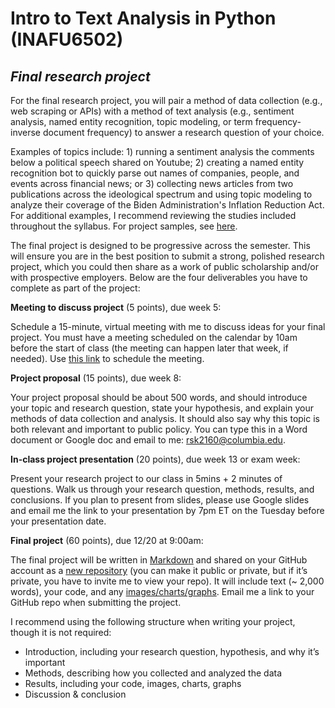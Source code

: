 # Intro to Text Analysis in Python (INAFU6502)

## _Final research project_

For the final research project, you will pair a method of data collection (e.g., web scraping or APIs) with a method of text analysis (e.g., sentiment analysis, named entity recognition, topic modeling, or term frequency-inverse document frequency) to answer a research question of your choice. 

Examples of topics include: 1) running a sentiment analysis the comments below a political speech shared on Youtube; 2) creating a named entity recognition bot to quickly parse out names of companies, people, and events across financial news; or 3) collecting news articles from two publications across the ideological spectrum and using topic modeling to analyze their coverage of the Biden Administration's Inflation Reduction Act. For additional examples, I recommend reviewing the studies included throughout the syllabus. For project samples, see [here](https://docs.google.com/document/d/1V34wydnT_VP7ECOypn_0uQDW5Q8TEAySwQ6DrQnNg_Y/edit).

The final project is designed to be progressive across the semester. This will ensure you are in the best position to submit a strong, polished research project, which you could then share as a work of public scholarship and/or with prospective employers. Below are the four deliverables you have to complete as part of the project:

**Meeting to discuss project** (5 points), due week 5: 

Schedule a 15-minute, virtual meeting with me to discuss ideas for your final project. You must have a meeting scheduled on the calendar by 10am before the start of class (the meeting can happen later that week, if needed). Use [this link](https://calendly.com/rkrisel-1/final?month=2023-02) to schedule the meeting.

**Project proposal** (15 points), due week 8: 

Your project proposal should be about 500 words, and should introduce your topic and research question, state your hypothesis, and explain your methods of data collection and analysis. It should also say why this topic is both relevant and important to public policy. You can type this in a Word document or Google doc and email to me: [rsk2160@columbia.edu](mailto:rsk2160@columbia.edu). 

**In-class project presentation** (20 points), due week 13 or exam week:

Present your research project to our class in 5mins + 2 minutes of questions. Walk us through your research question, methods, results, and conclusions. If you plan to present from slides, please use Google slides and email me the link to your presentation by 7pm ET on the Tuesday before your presentation date. 

**Final project** (60 points), due 12/20 at 9:00am: 

The final project will be written in [Markdown](https://www.markdownguide.org/basic-syntax/) and shared on your GitHub account as a [new repository](https://docs.github.com/en/get-started/quickstart/create-a-repo) (you can make it public or private, but if it’s private, you have to invite me to view your repo). It will include text (~ 2,000 words), your code, and any [images/charts/graphs](https://ardalis.com/add-images-easily-to-github/). Email me a link to your GitHub repo when submitting the project. 

I recommend using the following structure when writing your project, though it is not required:

* Introduction, including your research question, hypothesis, and why it’s important
* Methods, describing how you collected and analyzed the data
* Results, including your code, images, charts, graphs
* Discussion & conclusion

